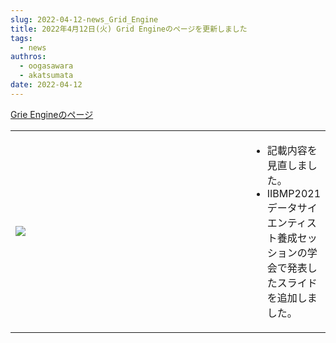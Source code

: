 ```yaml
---
slug: 2022-04-12-news_Grid_Engine
title: 2022年4月12日(火) Grid Engineのページを更新しました
tags:
  - news
authros:
  - oogasawara
  - akatsumata
date: 2022-04-12
---
```


[Grie Engineのページ](/software/grid_engine/)

<table>
<tr>
<td width="400">

![](/img/2022-04-12_news_Grid_Engine.png)
</td>
<td valign="top">
<ul>
    <li>記載内容を見直しました。</li>
    <li>IIBMP2021 データサイエンティスト養成セッションの学会で発表したスライドを追加しました。</li>
</ul>
</td>
</tr>
</table>

